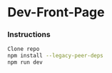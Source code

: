 # Dev-Front-Page

### Instructions
```bash
Clone repo
npm install --legacy-peer-deps
npm run dev
```
